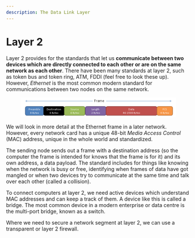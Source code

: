 ```yaml
---
description: The Data Link Layer
---
```


# Layer 2

Layer 2 provides for the standards that let us **communicate between two devices which are directly connected to each other or are on the same network as each other**. There have been many standards at layer 2, such as token bus and token ring, ATM, FDDI (feel free to look these up). However, _Ethernet_ is the most common modern standard for communications between two nodes on the same network.

<figure><img src=".gitbook/assets/image (1).png" alt=""><figcaption></figcaption></figure>

We will look in more detail at the Ethernet frame in a later network. However, every network card has a unique 48-bit _Media Access Control_ (MAC) address, unique in the whole world and standardized.&#x20;

The sending node sends out a frame with a destination address (so the computer the frame is intended for knows that the frame is for it) and its own address, a data payload. The standard includes for things like knowing when the network is busy or free, identifying when frames of data have got mangled or when two devices try to communicate at the same time and talk over each other (called a collision).&#x20;

To connect computers at layer 2, we need active devices which understand MAC addresses and can keep a track of them. A device like this is called a bridge. The most common device in a modern enterprise or data centre is the multi-port bridge, known as a switch.&#x20;

Where we need to secure a network segment at layer 2, we can use a transparent or layer 2 firewall.
